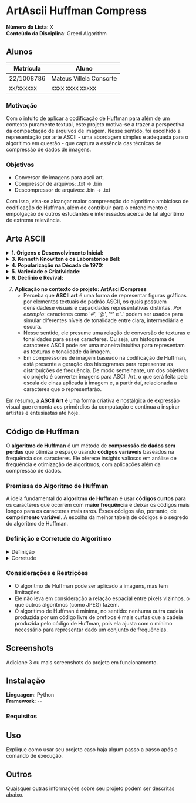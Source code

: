 # ArtAscii Huffman Compress

**Número da Lista**: X<br>
**Conteúdo da Disciplina**: Greed Algorithm<br>

## Alunos
|Matrícula | Aluno |
| -- | -- |
| 22/1008786 |  Mateus Villela Consorte |
| xx/xxxxxx  |  xxxx xxxx xxxxx |

### Motivação
Com o intuito de aplicar a codificação de Huffman para além de um contexto puramente textual, este projeto motiva-se a trazer a perspectiva da compactação de arquivos de imagem. Nesse sentido,
foi escolhido a representação por arte ASCII - uma abordagem simples e adequada para o algoritimo em questão - que captura a essência das técnicas de compressão de dados de imagens.

### Objetivos
 - Conversor de imagens para ascii art.
 - Compressor de arquivos: .txt -> .bin
 - Descompressor de arquivos: .bin -> .txt

Com isso, visa-se alcançar maior compreenção do algoritimo ambicioso de codificação de Huffman, além de contribuir para o entendimento e empolgação de outros estudantes e interessados acerca de tal algoritimo de extrema relevância.

## Arte ASCII

<details>
<summary><strong>1. Origens e Desenvolvimento Inicial:</strong></summary>

- **Typewriter Art**: Antes dos computadores modernos, já existia uma forma semelhante de arte realizada com máquinas de escrever, conhecida como typewriter art. Nesse contexto, os artistas criavam desenhos e padrões usando os caracteres disponíveis nas máquinas de escrever.
- A **ASCII Art** tem suas raízes nos primórdios da computação, quando os computadores eram usados principalmente para processar texto e não possuíam capacidade gráfica avançada.
- Na década de 1960, o **Padrão ASCII** (American Standard Code for Information Interchange) foi estabelecido. Esse padrão definiu um conjunto de 128 caracteres, incluindo letras maiúsculas e minúsculas, números, símbolos de pontuação e caracteres de controle.
- Artistas e entusiastas começaram a explorar maneiras criativas de usar esses caracteres para criar imagens e ilustrações.
</details>

<details>
<summary><strong>3. Kenneth Knowlton e os Laboratórios Bell:</strong></summary>

- Um dos pioneiros em arte computacional foi Kenneth Knowlton, que trabalhava nos Laboratórios Bell na década de 1960.
- Knowlton criou algumas das primeiras **ASCII Arts**, usando impressoras que frequentemente não tinham capacidade gráfica. Ele usava os caracteres disponíveis para formar padrões e desenhos.
- Essas criações eram frequentemente impressas em grandes páginas de banner, facilitando a separação dos resultados por operadores ou funcionários de computador.
</details>

<details>
<summary><strong>4. Popularização na Década de 1970:</strong></summary>

- Durante a década de 1970, a **ASCII Art** se tornou mais popular à medida que os computadores pessoais e mainframes se espalhavam.
- Programadores, hackers e entusiastas começaram a criar arte usando os caracteres ASCII disponíveis em seus terminais de texto.
- A **ASCII Art** era usada em banners, cabeçalhos de documentos, cartazes e até mesmo em jogos de texto.
</details>

<details>
<summary><strong>5. Variedade e Criatividade:</strong></summary>

- A criatividade na **ASCII Art** era vasta. Alguns artistas criavam retratos detalhados, enquanto outros faziam padrões abstratos ou ilustrações temáticas.
- A limitação dos 95 caracteres imprimíveis do **Padrão ASCII** incentivava a inovação. Artistas usavam diferentes combinações de caracteres para obter sombras, texturas e detalhes.
- Classes:
  - Typewriter art,
  - Text art,
  - TTY e RTTY art,
  - Line art,
  - Block art; e outros.
</details>

<details>
<summary><strong>6. Declínio e Revival:</strong></summary>

- Com o advento dos gráficos de alta resolução e a popularização da internet, a **ASCII Art** perdeu parte de sua relevância.
- No entanto, houve um renascimento nos últimos anos, com artistas digitais revisitando essa forma de expressão e criando novas obras usando caracteres ASCII.
</details>

7. **Aplicação no contexto do projeto: ArtAsciiCompress**
   - Perceba que **ASCII art** é uma forma de representar figuras gráficas por elementos textuais do padrão ASCII, os quais possuem densidadese visuais e capacidades representativas distintas. *Por exemplo*: caracteres como '#', '@', '*' e '.' podem ser usados para simular diferentes níveis de tonalidade entre clara, intermediária e escura.
   - Nesse sentido, ele presume uma relação de conversão de texturas e tonalidades para esses caracteres. Ou seja, um histograma de caracteres ASCII pode ser uma maneira intuitiva para representam as texturas e tonalidade da imagem.
   - Em compressores de imagem baseado na codificação de Huffman, está presente a geração dos histogramas para representar as distribuições de frequência. De modo semelhante, um dos objetivos do projeto é converter imagens para ASCII Art, o que será feita pela escala de cinza aplicada à imagem e, a partir daí, relacionada a caracteres que o representarão.

Em resumo, a **ASCII Art** é uma forma criativa e nostálgica de expressão visual que remonta aos primórdios da computação e continua a inspirar artistas e entusiastas até hoje.

## Código de Huffman

O **algoritmo de Huffman** é um método de **compressão de dados sem perdas** que otimiza o espaço usando **códigos variáveis** baseados na frequência dos caracteres. Ele oferece insights valiosos em análise de frequência e otimização de algoritmos, com aplicações além da compressão de dados.

### Premissa do Algoritmo de Huffman

A ideia fundamental do **algoritmo de Huffman** é usar **códigos curtos** para os caracteres que ocorrem com **maior frequência** e deixar os códigos mais longos para os caracteres mais raros. Esses códigos são, portanto, de **comprimento variável**. A escolha da melhor tabela de códigos é o segredo do algoritmo de Huffman.

### Definição e Corretude do Algoritimo
<details>
<summary>Definição</summary>
 
Códigos *livres de prefixo* são aqueles onde, dados dois caracteres quaisquer $i$ e $j$ representados pela codificação, a sequência de bits associadas a $i$ **não** é um *prefixo* da sequência associada a $j$. Em outras palavras, não há nenhuma sequência de bits que seja um prefixo de outra sequência no código.

**_Note_**: Sempre há uma solução ótima do problema da codificação que é dado por um código *livre de prefixo*.

<details>
 <summary>Dem.</summary>
    - Suponha um conjunto de caracteres $C = {c_1, c_2, \ldots, c_n}$ que precisam ser codificados. Assim, objetiva-se encontrar um código livre de prefixo para esses caracteres. Além disso, seja $L$ o comprimento médio do código, o qual queremos minimizar.
    - Suponha que temos dois caracteres i e j no código ótimo, onde a sequência de bits associada a i é um prefixo da sequência associada a j.
    - Agora, trocaremos as sequências de bits associadas a i e j. Ou seja, atribuiremos a sequência de bits originalmente associada a j a i e vice-versa.
    - Essa troca não viola a propriedade de prefixo, pois agora a sequência de bits originalmente associada a i não é mais um prefixo da sequência associada a j.
    - Além disso, o comprimento médio do código após a troca não será maior do que o comprimento médio original, pois estamos apenas trocando sequências de bits sem alterar seus comprimentos individuais.
    - Portanto, após essa troca, obtemos um código com comprimento médio menor ou igual ao código original, mas que é livre de prefixo.
    - Repetindo esse processo para todos os pares de caracteres onde a sequência de bits de um é um prefixo da sequência do outro, eventualmente obteremos um código livre de prefixo com comprimento médio igual ou menor do que o código original.
    - Assim, sempre existe uma solução ótima para o problema da codificação que é dada por um código livre de prefixo.
</details>
</details>
<details>
 <summary>Corretude</summary>

 1. **Codificação de Huffman**:
   - O algoritmo de Huffman constrói uma árvore binária de códigos de prefixo, onde os códigos são atribuídos com base nas frequências dos símbolos.
   - A árvore de Huffman é construída de forma a minimizar o comprimento médio de bits por símbolo.
   - Ideia do algoritimo de Huffman:
     - Começar com $|C|$ folhas e realizar sequencialmente  $|C| - 1$ operações de "intercalação" de dois vertices da árvore. Cada uma destas intercalações dá origem a um novo vértice interno que será o **pai** dos vertices que participarem da intercalação.
     - A escolha do par de vertices que dará origem a intercalação em cada passo depende da soma das frequências das folhas das subárvores com raizes nos vertices que ainda não participaram de intercalações.

2. **Tamanho do arquivo comprimido**
Se $T$ é a árvore que representa a codificação, $d_T(c)$ é a profundidade da folha representando o caracter $c$ e $f(c)$ é a sua frequência, o tamanho do arquivo comprimido será:

$$B(T) = \sum_{c \in C} f(c) \ d_T(c) \ \ .$$

- $B(T)$ é o custo da árvore T, extamente o tamanho do arquivo codificado.

3. **Lema 1 (escolha ambiciosa)**

Seja $C$ um alfabeto onde cada caracter $c \in C$ tem frequência $f[c]$. Sejam $x$ e $y$ dois caracteres em $C$ com as menores frequências. Então, existe um código ótimo livre de prefixo para $C$ no qual os códigos para $x$ e $y$ tem o mesmo comprimento e diferem apenas no último bit.

4. **Lema 2 (subestrutura ótima)**

Suponha $C$ um alfabeto com frequência $f[c]$ definida para cada caracter $c \in C$. Sejam $x$ e $y$ dois caracteres de $C$ com as menores frequências. Além disso, seja $C'$ o alfabeto obtido pela remoção de $x$ e $y$ e pela inclusão de um novo caracter $z$; logo, $C' = C \cup (z) - (x, y)$. As frequências dos caracteres em $C' \cap C$ são as mesmas que em $C$, e $f[z]$ é definida como sendo $f[z] = f[x] + f[y]$.

Seja $T'$ uma árvore binária representando um código ótimo, livre de prefixo para $C'$. Então, a árvore binária $T$ obtida de $T'$ substituindo-se o vertice (folha) $z$ por um vertice interno tendo $x$ e $y$ como filhos, representa um código ótimo livre de prefixo para $C$.

5. **Teorema**

A partir do *Lema 1* e do *Lema 2*, percebe-se que o conjunto de escolhas ambiciosas realmente constroi um algoritimo ótimo (livre de prefixos) e, portanto, o algoritimo de codificação de Huffman é ótimo.
</details>

### Considerações e Restrições
  - O algoritmo de Huffman pode ser aplicado a imagens, mas tem limitações.
  - Ele não leva em consideração a relação espacial entre pixels vizinhos, o que outros algoritmos (como JPEG) fazem.
  - O algoritimo de Huffman é minima, no sentido: nenhuma outra cadeia produzida por um código livre de prefixos é mais curtas que a cadeia produzida pelo código de Huffman, pois ela ajusta com o mínimo necessário para representar dado um conjunto de frequências.

## Screenshots
Adicione 3 ou mais screenshots do projeto em funcionamento.

## Instalação 
**Linguagem**: Python<br>
**Framework**: --<br>

### Requisitos

## Uso 
Explique como usar seu projeto caso haja algum passo a passo após o comando de execução.

## Outros 
Quaisquer outras informações sobre seu projeto podem ser descritas abaixo.




